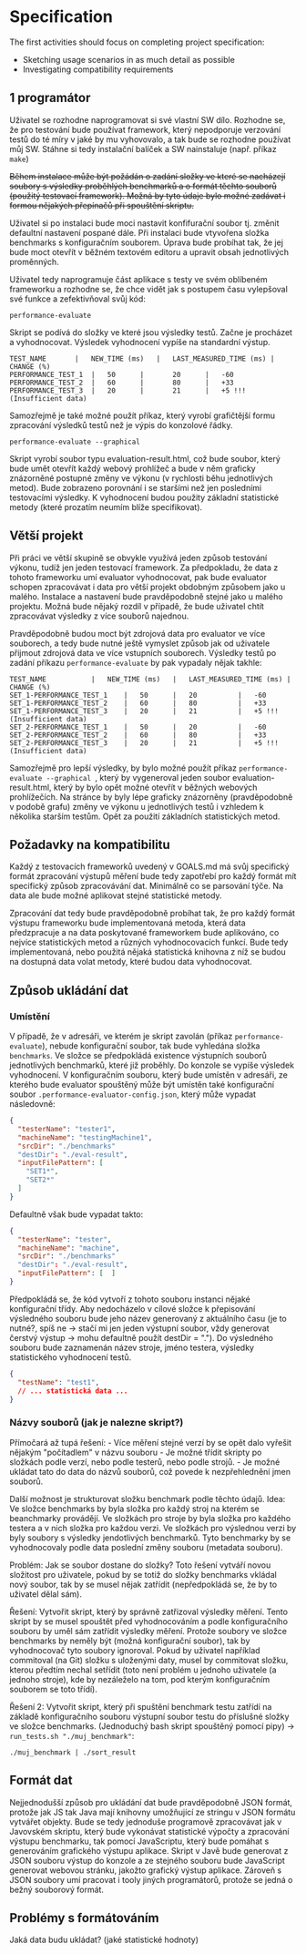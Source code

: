 # Specification

The first activities should focus on completing project specification:

- Sketching usage scenarios in as much detail as possible
- Investigating compatibility requirements

## 1 programátor
Uživatel se rozhodne naprogramovat si své vlastní SW dílo.
Rozhodne se, že pro testování bude používat framework, který nepodporuje verzování testů do té míry v jaké by mu vyhovovalo,
a tak bude se rozhodne používat můj SW.
Stáhne si tedy instalační balíček a SW nainstaluje (např. příkaz ```make```)


~~Během instalace může být požádán o zadání složky ve které se nacházejí soubory s výsledky proběhlých benchmarků a o formát těchto souborů (použitý testovací framework). Možná by tyto údaje bylo možné zadávat i formou nějakých přepínačů při spouštění skriptu.~~

Uživatel si po instalaci bude moci nastavit konfifurační soubor tj. změnit defaultní nastavení pospané dále. Při instalaci bude vtyvořena složka benchmarks s konfiguračním souborem. Úprava bude probíhat tak, že jej bude moct otevřít v běžném textovém editoru a upravit obsah jednotlivých proměnných.

Uživatel tedy naprogramuje část aplikace s testy ve svém oblíbeném frameworku a rozhodne se, že chce vidět jak s postupem času vylepšoval
své funkce a zefektivňoval svůj kód:
```
performance-evaluate
```
Skript se podívá do složky ve které jsou výsledky testů. Začne je procházet a vyhodnocovat. Výsledek vyhodnocení vypíše na standardní
výstup.

	TEST_NAME		|	NEW_TIME (ms)	|	LAST_MEASURED_TIME (ms)	|	CHANGE (%)
	PERFORMANCE_TEST_1	|	50		|		20		|	-60
	PERFORMANCE_TEST_2	|	60		|		80		|	+33
	PERFORMANCE_TEST_3	|	20		|		21		|	+5 !!! (Insufficient data)

Samozřejmě je také možné použít příkaz, který vyrobí grafičtější formu zpracování výsledků testů než je výpis do konzolové řádky.

```
performance-evaluate --graphical
```
Skript vyrobí soubor typu evaluation-result.html, což bude soubor, který bude umět otevřít každý webový prohlížeč a bude v něm graficky
znázorněné postupné změny ve výkonu (v rychlosti běhu jednotlivých metod). Bude zobrazeno porovnání i se staršími než jen posledními
testovacími výsledky. K vyhodnocení budou použity základní statistické metody (které prozatím neumím blíže specifikovat).


## Větší projekt
Při práci ve větší skupině se obvykle využívá jeden způsob testování výkonu, tudíž jen jeden testovací framework. Za předpokladu, že data z tohoto frameworku umí evaluator vyhodnocovat, pak bude evaluator schopen zpracovávat i data pro větší projekt obdobným způsobem jako u malého.
Instalace a nastavení bude pravděpodobně stejné jako u malého projektu. Možná bude nějaký rozdíl v případě, že bude uživatel chtít zpracovávat výsledky z více souborů najednou.

Pravděpodobně budou moct být zdrojová data pro evaluator ve více souborech, a tedy bude nutné ještě vymyslet způsob jak od uživatele přijmout zdrojová data ve více vstupních souborech. Výsledky testů po zadání příkazu ```performance-evaluate``` by pak vypadaly nějak takhle:

	TEST_NAME			|	NEW_TIME (ms)	|	LAST_MEASURED_TIME (ms)	|	CHANGE (%)
	SET_1-PERFORMANCE_TEST_1	|	50		|	20			|	-60
	SET_1-PERFORMANCE_TEST_2	|	60		|	80			|	+33
	SET_1-PERFORMANCE_TEST_3	|	20		|	21			|	+5 !!! (Insufficient data)
	SET_2-PERFORMANCE_TEST_1	|	50		|	20			|	-60
	SET_2-PERFORMANCE_TEST_2	|	60		|	80			|	+33
	SET_2-PERFORMANCE_TEST_3	|	20		|	21			|	+5 !!! (Insufficient data)

Samozřejmě pro lepší výsledky, by bylo možné použít příkaz ```performance-evaluate --graphical ```, který by vygeneroval jeden soubor 
evaluation-result.html, který by bylo opět možné otevřít v běžných webových prohlížečích. Na stránce by byly lépe graficky znázorněny
(pravděpodobně v podobě grafu) změny ve výkonu u jednotlivých testů i vzhledem k několika starším testům. Opět za použití základních 
statistických metod. 

## Požadavky na kompatibilitu
Každý z testovacích frameworků uvedený v GOALS.md má svůj specifický formát zpracování výstupů měření bude tedy zapotřebí pro každý formát mít specifický způsob zpracovávání dat. Minimálně co se parsování týče. Na data ale bude možné aplikovat stejné statistické metody.

Zpracování dat tedy bude pravděpodobně probíhat tak, že pro každý formát výstupu frameworku bude implementovaná metoda, která data předzpracuje a na data poskytované frameworkem bude aplikováno, co nejvíce statistických metod a různých vyhodnocovacích funkcí. Bude tedy implementovaná, nebo použitá nějaká statistická knihovna z níž se budou na dostupná data volat metody, které budou data vyhodnocovat.

## Způsob ukládání dat
### Umístění
V případě, že v adresáři, ve kterém je skript zavolán (příkaz `performance-evaluate`), nebude konfigurační soubor, tak bude vyhledána složka `benchmarks`. Ve složce se předpokládá existence výstupních souborů jednotlivých benchmarků, které již proběhly. Do konzole se vypíše výsledek vyhodnocení.
V konfiguračním souboru, který bude umístěn v adresáři, ze kterého bude evaluator spouštěný může být umístěn také konfigurační soubor `.performance-evaluator-config.json`, který může vypadat následovně:
```json
{
  "testerName": "tester1",
  "machineName": "testingMachine1",
  "srcDir": "./benchmarks"
  "destDir": "./eval-result",
  "inputFilePattern": [
    "SET1*",
	"SET2*"
  ]
}
```

Defaultně však bude vypadat takto:
```json
{
  "testerName": "tester",
  "machineName": "machine",
  "srcDir": "./benchmarks"
  "destDir": "./eval-result",
  "inputFilePattern": [  ]
}
```



Předpokládá se, že kód vytvoří z tohoto souboru instanci nějaké konfigurační třídy. Aby nedocházelo v cílové složce k přepisování výsledného souboru bude jeho název generovaný z aktuálního času (je to nutné?, spíš ne -> stačí mi jen jeden výstupní soubor, vždy generovat čerstvý výstup -> mohu defaultně použít destDir = ".").
Do výsledného souboru bude zaznamenán název stroje, jméno testera, výsledky statistického vyhodnocení testů.
```json
{
  "testName": "test1",
  // ... statistická data ...
}
```

### Názvy souborů (jak je nalezne skript?)
Přímočará až tupá řešení:
	- Více měření stejné verzí by se opět dalo vyřešit nějakým "počítadlem" v názvu souboru
	- Je možné třídit skripty po složkách podle verzí, nebo podle testerů, nebo podle strojů.
	- Je možné ukládat tato do data do názvů souborů, což povede k nezpřehlednění jmen souborů.

Další možnost je strukturovat složku benchmark podle těchto údajů. 
Idea: 
Ve složce benchmarks by byla složka pro každý stroj na kterém se beanchmarky provádějí. Ve složkách pro stroje by byla složka pro každého testera a v nich složka pro každou verzi. Ve složkách pro výslednou verzi by byly soubory s výsledky jendotlivých benchmarků. Tyto benchmarky by se vyhodnocovaly podle data poslední změny souboru (metadata souboru).

Problém:
Jak se soubor dostane do složky? Toto řešení vytváří novou složitost pro uživatele, pokud by se totiž do složky benchmarks vkládal nový soubor, tak by se musel nějak zatřídit (nepředpokládá se, že by to uživatel dělal sám).

Řešení:
Vytvořit skript, který by správně zatřizoval výsledky měření. Tento skript by se musel spouštět před vyhodnocováním a podle  konfiguračního souboru by uměl sám zatřídit výsledky měření. Protože soubory ve složce benchmarks by neměly být (možná konfigurační soubor), tak by vyhodnocovač tyto soubory ignoroval. Pokud by uživatel například commitoval (na Git) složku s uloženými daty, musel by commitovat složku, kterou předtím nechal setřídit (toto není problém u jednoho uživatele (a jednoho stroje), kde by nezáleželo na tom, pod kterým konfiguračním souborem se toto třídí).

Řešení 2:
Vytvořit skript, který při spuštění benchmark testu zatřídí na základě konfiguračního souboru výstupní soubor testu do příslušné složky ve složce benchmarks. (Jednoduchý bash skript spouštěný pomocí pipy) -> 
`run_tests.sh "./muj_benchmark"`:
```
./muj_benchmark | ./sort_result
```

## Formát dat
Nejjednodušší způsob pro ukládání dat bude pravděpodobně JSON formát, protože jak JS tak Java mají knihovny umožňující ze stringu v JSON formátu vytvářet objekty. Bude se tedy jednoduše programově zpracovávat jak v Javovském skriptu, který bude vykonávat statistické výpočty a zpracování výstupu benchmarku, tak pomocí JavaScriptu, který bude pomáhat s generováním grafického výstupu aplikace.
Skript v Javě bude generovat z JSON souboru výstup do konzole a ze stejného souboru bude JavaScript generovat webovou stránku, jakožto grafický výstup aplikace. Zároveň s JSON soubory umí pracovat i tooly jiných programátorů, protože se jedná o bežný souborový formát.

## Problémy s formátováním 
Jaká data budu ukládat? (jaké statistické hodnoty)



